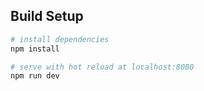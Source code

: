 

## Build Setup

``` bash
# install dependencies
npm install

# serve with hot reload at localhost:8080
npm run dev


